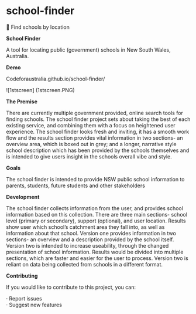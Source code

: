 # school-finder
:eyes: Find schools by location
<p><b>School Finder</b></p>
A tool for locating public (government) schools in New South Wales, Australia.
<p><b>Demo</b></p>
Codeforaustralia.github.io/school-finder/

![1stscreen] (1stscreen.PNG)

<p><b>The Premise</b></p>
There are currently multiple government provided, online search tools for finding schools. The school finder project sets about taking the best of each existing service, and combining them with a focus on heightened user experience. The school finder looks fresh and inviting, it has a smooth work flow and the results section provides vital information in two sections- an overview area, which is boxed out in grey; and a longer, narrative style school description which has been provided by the schools themselves and is intended to give users insight in the schools overall vibe and style.
<p><b>Goals</b></p>
The school finder is intended to provide NSW public school information to parents, students, future students and other stakeholders
<p><b>Development</b></p>
The school finder collects information from the user, and provides school information based on this collection. There are three main sections- school level (primary or secondary), support (optional), and user location. Results show user which school’s catchment area they fall into, as well as information about that school.
Version one provides information in two sections- an overview and a description provided by the school itself.
Version two is intended to increase useability, through the changed presentation of school information. Results would be divided into multiple sections, which are faster and easier for the user to process. Version two is reliant on data being collected from schools in a different format. 

<p><b>Contributing</b></p>
<p>If you would like to contribute to this project, you can:</p>
·         Report issues <br>
·         Suggest new features




